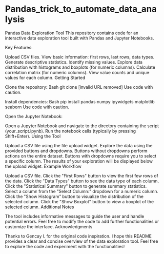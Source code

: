# Pandas_trick_to_automate_data_analysis

Pandas Data Exploration Tool
This repository contains code for an interactive data exploration tool built with Pandas and Jupyter Notebooks.

Key Features:

Upload CSV files.
View basic information: first rows, last rows, data types.
Generate descriptive statistics.
Identify missing values.
Explore data distribution with histograms and boxplots (for numeric columns).
Calculate correlation matrix (for numeric columns).
View value counts and unique values for each column.
Getting Started

Clone the repository:
Bash
git clone [invalid URL removed]
Use code with caution.

Install dependencies:
Bash
pip install pandas numpy ipywidgets matplotlib seaborn
Use code with caution.

Open the Jupyter Notebook:

Open a Jupyter Notebook and navigate to the directory containing the script (your_script.ipynb).
Run the notebook cells (typically by pressing Shift+Enter).
Using the Tool

Upload a CSV file using the file upload widget.
Explore the data using the provided buttons and dropdowns.
Buttons without dropdowns perform actions on the entire dataset.
Buttons with dropdowns require you to select a specific column.
The results of your exploration will be displayed below the upload widget.
Example Workflow

Upload a CSV file.
Click the "First Rows" button to view the first few rows of the data.
Click the "Data Types" button to see the data type of each column.
Click the "Statistical Summary" button to generate summary statistics.
Select a column from the "Select Column:" dropdown for a numeric column.
Click the "Show Histogram" button to visualize the distribution of the selected column.
Click the "Show Boxplot" button to view a boxplot of the selected column.
Additional Notes

The tool includes informative messages to guide the user and handle potential errors.
Feel free to modify the code to add further functionalities or customize the interface.
Acknowledgments

Thanks to Gencay I. for the original code inspiration.
I hope this README provides a clear and concise overview of the data exploration tool. Feel free to explore the code and experiment with the functionalities!
